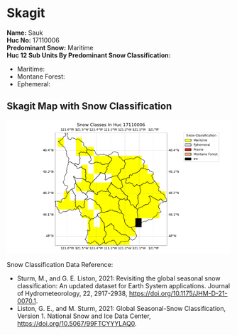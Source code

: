 # Skagit


**Name:**             Sauk <br>
**Huc No:**           17110006 <br> 
**Predominant Snow:** Maritime <br>
**Huc 12 Sub Units By Predominant Snow Classification:**
- Maritime: 
- Montane Forest: 
- Ephemeral: 


## Skagit Map with Snow Classification 

![Snow Classes Map](../basic_maps/Snow_classes_in_17110006.png)

Snow Classification Data Reference: 
- Sturm, M., and G. E. Liston, 2021: Revisiting the global seasonal snow classification: An updated dataset for Earth System applications.  Journal of Hydrometeorology, 22, 2917-2938, https://doi.org/10.1175/JHM-D-21-0070.1.
- Liston, G. E., and M. Sturm, 2021: Global Seasonal-Snow Classification, Version 1. National Snow and Ice Data Center, https://doi.org/10.5067/99FTCYYYLAQ0.

